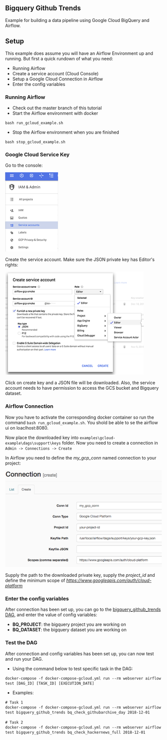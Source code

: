 Bigquery Github Trends
---

Example for building a data pipeline using Google Cloud BigQuery and Airflow.

## Setup

This example does assume you will have an Airflow Environment up and running. But first
a quick rundown of what you need:

* Running Airflow
* Create a service account (Cloud Console)
* Setup a Google Cloud Connection in Airflow
* Enter the config variables

### Running Airflow

- Check out the master branch of this tutorial
- Start the Airflow environment with docker

```
bash run_gcloud_example.sh
```

- Stop the Airflow environment when you are finished

```
bash stop_gcloud_example.sh
```

### Google Cloud Service Key

Go to the console:

![console](img/console_service_account.png?raw=true)

Create the service account. Make sure the JSON private key has Editor's rights:

![console](img/create_service_account.png?raw=true)

Click on create key and a JSON file will be downloaded. Also, the service account needs to have permission to access the GCS bucket and Bigquery dataset.

### Airflow Connection
Now you have to activate the corresponding docker container so run the command `bash run_gcloud_example.sh`. You shold be able to se the airflow ui on loaclhost:8080.

Now place the downloaded key into `examples\gcloud-example\dags\support\keys` folder. Now you need to create a connection in `Admin -> Connections -> Create`

In Airflow you need to define the *my_gcp_conn* named connection to your project:

![console](img/airflow_connection.png?raw=true)

Supply the path to the downloaded private key, supply the *project_id* and define the
minimum scope of *https://www.googleapis.com/auth/cloud-platform*

### Enter the config variables

After connection has been set up, you can go to the [bigquery_github_trends DAG](../../gcloud-example/bigquery_github/config/variables.json), and enter the value of config variables:
- __BQ_PROJECT__: the bigquery project you are working on
- __BQ_DATASET__: the bigquery dataset you are working on

### Test the DAG

After connection and config variables has been set up, you can now test and run your DAG. 

- Using the command below to test specific task in the DAG:

```
docker-compose -f docker-compose-gcloud.yml run --rm webserver airflow test [DAG_ID] [TASK_ID] [EXECUTION_DATE]
```

- Examples: 

```
# Task 1
docker-compose -f docker-compose-gcloud.yml run --rm webserver airflow test bigquery_github_trends bq_check_githubarchive_day 2018-12-01

# Task 2
docker-compose -f docker-compose-gcloud.yml run --rm webserver airflow test bigquery_github_trends bq_check_hackernews_full 2018-12-01
```
